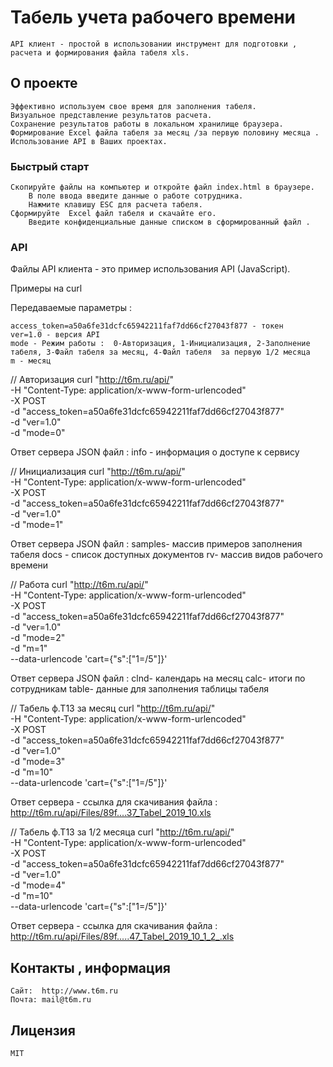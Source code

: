 # Табель учета рабочего времени 

	API клиент - простой в использовании инструмент для подготовки , расчета и формирования файла табеля xls.
	
## О проекте

	Эффективно используем свое время для заполнения табеля. 
	Визуальное представление результатов расчета. 
	Сохранение результатов работы в локальном хранилище браузера.
	Формирование Excel файла табеля за месяц /за первую половину месяца .
	Использование API в Ваших проектах. 

###  Быстрый старт

	Скопируйте файлы на компьютер и откройте файл index.html в браузере.
    	В поле ввода введите данные о работе сотрудника.
    	Нажмите клавишу ESC для расчета табеля.
	Сформируйте  Excel файл табеля и скачайте его.
    	Введите конфиденциальные данные списком в сформированный файл .

###  API

Файлы API клиента - это пример использования API (JavaScript). 

Примеры на curl

Передаваемые параметры :
	
	access_token=a50a6fe31dcfc65942211faf7dd66cf27043f877 - токен
	ver=1.0 - версия API
	mode - Режим работы :  0-Авторизация, 1-Инициализация, 2-Заполнение табеля, 3-Файл табеля за месяц, 4-Файл табеля  за первую 1/2 месяца 
	m - месяц  

// Авторизация
curl "http://t6m.ru/api/" \
	-H "Content-Type: application/x-www-form-urlencoded" \
	-X POST \
	-d "access_token=a50a6fe31dcfc65942211faf7dd66cf27043f877" \
	-d "ver=1.0"\
	-d "mode=0" 

Ответ сервера JSON файл :
     info - информация о доступе к сервису 

// Инициализация
curl "http://t6m.ru/api/" \
	-H "Content-Type: application/x-www-form-urlencoded" \
	-X POST \
	-d "access_token=a50a6fe31dcfc65942211faf7dd66cf27043f877" \
	-d "ver=1.0"\
	-d "mode=1" 

Ответ сервера JSON файл :
	samples- массив примеров заполнения табеля
	docs - список доступных документов 
	rv- массив видов рабочего времени 


// Работа
curl "http://t6m.ru/api/" \
	-H "Content-Type: application/x-www-form-urlencoded" \
	-X POST \
	-d "access_token=a50a6fe31dcfc65942211faf7dd66cf27043f877" \
	-d "ver=1.0"\
	-d "mode=2" \
	-d "m=1" \
    --data-urlencode 'cart={"s":["1=/5"]}'

Ответ сервера JSON файл :
	clnd- календарь на месяц
	calc- итоги по сотрудникам
	table- данные для заполнения таблицы табеля  


// Табель ф.Т13 за месяц
curl "http://t6m.ru/api/" \
	-H "Content-Type: application/x-www-form-urlencoded" \
	-X POST \
	-d "access_token=a50a6fe31dcfc65942211faf7dd66cf27043f877" \
	-d "ver=1.0"\
	-d "mode=3" \
	-d "m=10" \
    --data-urlencode 'cart={"s":["1=/5"]}'


Ответ сервера - ссылка для скачивания файла : http://t6m.ru/api/Files/89f....37_Tabel_2019_10.xls

// Табель ф.Т13 за 1/2 месяца
curl "http://t6m.ru/api/" \
	-H "Content-Type: application/x-www-form-urlencoded" \
	-X POST \
	-d "access_token=a50a6fe31dcfc65942211faf7dd66cf27043f877" \
	-d "ver=1.0"\
	-d "mode=4" \
	-d "m=10" \
    --data-urlencode 'cart={"s":["1=/5"]}'

Ответ сервера - ссылка для скачивания файла  : http://t6m.ru/api/Files/89f.....47_Tabel_2019_10_1_2_.xls


##  Контакты , информация  

	Сайт:  http://www.t6m.ru
	Почта: mail@t6m.ru
    
##  Лицензия

	MIT
